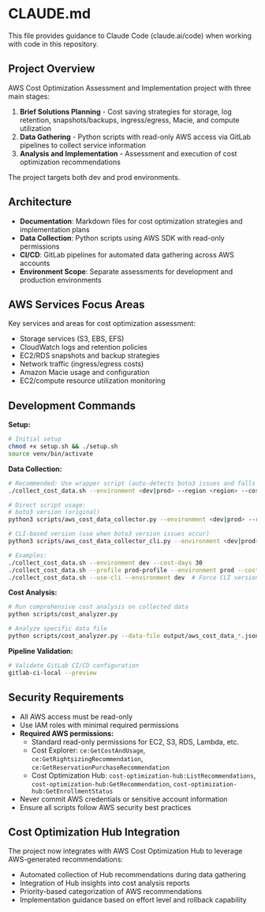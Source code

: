 # CLAUDE.md

This file provides guidance to Claude Code (claude.ai/code) when working with code in this repository.

## Project Overview

AWS Cost Optimization Assessment and Implementation project with three main stages:
1. **Brief Solutions Planning** - Cost saving strategies for storage, log retention, snapshots/backups, ingress/egress, Macie, and compute utilization
2. **Data Gathering** - Python scripts with read-only AWS access via GitLab pipelines to collect service information
3. **Analysis and Implementation** - Assessment and execution of cost optimization recommendations

The project targets both dev and prod environments.

## Architecture

- **Documentation**: Markdown files for cost optimization strategies and implementation plans
- **Data Collection**: Python scripts using AWS SDK with read-only permissions
- **CI/CD**: GitLab pipelines for automated data gathering across AWS accounts
- **Environment Scope**: Separate assessments for development and production environments

## AWS Services Focus Areas

Key services and areas for cost optimization assessment:
- Storage services (S3, EBS, EFS)
- CloudWatch logs and retention policies
- EC2/RDS snapshots and backup strategies
- Network traffic (ingress/egress costs)
- Amazon Macie usage and configuration
- EC2/compute resource utilization monitoring

## Development Commands

**Setup:**
```bash
# Initial setup
chmod +x setup.sh && ./setup.sh
source venv/bin/activate
```

**Data Collection:**
```bash
# Recommended: Use wrapper script (auto-detects boto3 issues and falls back to CLI)
./collect_cost_data.sh --environment <dev|prod> --region <region> --cost-days <30|60>

# Direct script usage:
# boto3 version (original)
python3 scripts/aws_cost_data_collector.py --environment <dev|prod> --region <region> --cost-days <30|60>

# CLI-based version (use when boto3 version issues occur)
python3 scripts/aws_cost_data_collector_cli.py --environment <dev|prod> --region <region> --cost-days <30|60>

# Examples:
./collect_cost_data.sh --environment dev --cost-days 30
./collect_cost_data.sh --profile prod-profile --environment prod --cost-days 60
./collect_cost_data.sh --use-cli --environment dev  # Force CLI version
```

**Cost Analysis:**
```bash
# Run comprehensive cost analysis on collected data
python scripts/cost_analyzer.py

# Analyze specific data file
python scripts/cost_analyzer.py --data-file output/aws_cost_data_*.json
```

**Pipeline Validation:**
```bash
# Validate GitLab CI/CD configuration
gitlab-ci-local --preview
```

## Security Requirements

- All AWS access must be read-only
- Use IAM roles with minimal required permissions
- **Required AWS permissions:**
  - Standard read-only permissions for EC2, S3, RDS, Lambda, etc.
  - Cost Explorer: `ce:GetCostAndUsage`, `ce:GetRightsizingRecommendation`, `ce:GetReservationPurchaseRecommendation`
  - Cost Optimization Hub: `cost-optimization-hub:ListRecommendations`, `cost-optimization-hub:GetRecommendation`, `cost-optimization-hub:GetEnrollmentStatus`
- Never commit AWS credentials or sensitive account information
- Ensure all scripts follow AWS security best practices

## Cost Optimization Hub Integration

The project now integrates with AWS Cost Optimization Hub to leverage AWS-generated recommendations:
- Automated collection of Hub recommendations during data gathering
- Integration of Hub insights into cost analysis reports
- Priority-based categorization of AWS recommendations
- Implementation guidance based on effort level and rollback capability